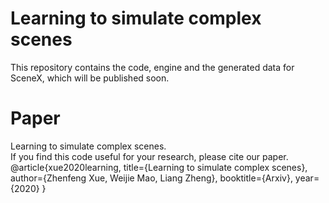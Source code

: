 # Learning to simulate complex scenes
This repository contains the code, engine and the generated data for SceneX, which will be published soon.  
# Paper
Learning to simulate complex scenes.  
If you find this code useful for your research, please cite our paper.  
@article{xue2020learning,
  title={Learning to simulate complex scenes},
  author={Zhenfeng Xue, Weijie Mao, Liang Zheng},
  booktitle={Arxiv},
  year={2020}
}
